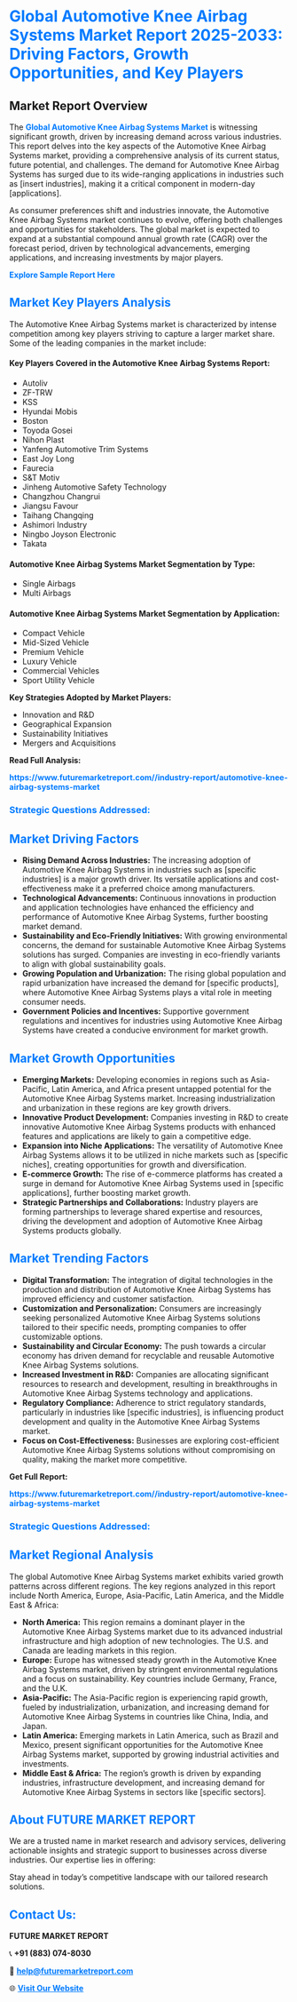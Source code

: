 <h1 style="color: #007BFF;">Global Automotive Knee Airbag Systems Market Report 2025-2033: Driving Factors, Growth Opportunities, and Key Players</h1>

<section id="overview">
<h2>Market Report Overview</h2>
<p>The <a href="https://www.futuremarketreport.com//industry-report/automotive-knee-airbag-systems-market" style="color: #007BFF; text-decoration: none;"><strong>Global Automotive Knee Airbag Systems Market</strong></a> is witnessing significant growth, driven by increasing demand across various industries. This report delves into the key aspects of the Automotive Knee Airbag Systems market, providing a comprehensive analysis of its current status, future potential, and challenges. The demand for Automotive Knee Airbag Systems has surged due to its wide-ranging applications in industries such as [insert industries], making it a critical component in modern-day [applications].</p>
<p>As consumer preferences shift and industries innovate, the Automotive Knee Airbag Systems market continues to evolve, offering both challenges and opportunities for stakeholders. The global market is expected to expand at a substantial compound annual growth rate (CAGR) over the forecast period, driven by technological advancements, emerging applications, and increasing investments by major players.</p>
</section>

<section id="overview">
<p><a href="https://www.futuremarketreport.com//request-sample/reportId=48180" style="color: #007BFF; text-decoration: none;"><strong>Explore Sample Report Here</strong></a></p>
</section>

<section id="key-players">
<h2 style="color: #007BFF;">Market Key Players Analysis</h2>
<p>The Automotive Knee Airbag Systems market is characterized by intense competition among key players striving to capture a larger market share. Some of the leading companies in the market include:</p>
<h4>Key Players Covered in the Automotive Knee Airbag Systems Report:</h4>
<ul><li>Autoliv</li><li>ZF-TRW</li><li>KSS</li><li>Hyundai Mobis</li><li>Boston</li><li>Toyoda Gosei</li><li>Nihon Plast</li><li>Yanfeng Automotive Trim Systems</li><li>East Joy Long</li><li>Faurecia</li><li>S&amp;T Motiv</li><li>Jinheng Automotive Safety Technology</li><li>Changzhou Changrui</li><li>Jiangsu Favour</li><li>Taihang Changqing</li><li>Ashimori Industry</li><li>Ningbo Joyson Electronic</li><li>Takata</li></ul>
<h4>Automotive Knee Airbag Systems Market Segmentation by Type:</h4>
<ul><li>Single Airbags</li><li>Multi Airbags</li></ul>

<h4>Automotive Knee Airbag Systems Market Segmentation by Application:</h4>
<ul><li>Compact Vehicle</li><li>Mid-Sized Vehicle</li><li>Premium Vehicle</li><li>Luxury Vehicle</li><li>Commercial Vehicles</li><li>Sport Utility Vehicle</li></ul>
<p><strong>Key Strategies Adopted by Market Players:</strong></p>
<ul>
<li>Innovation and R&D</li>
<li>Geographical Expansion</li>
<li>Sustainability Initiatives</li>
<li>Mergers and Acquisitions</li>
</ul>
</section>

<section>
<p><strong>Read Full Analysis: </strong></p><a href="https://www.futuremarketreport.com//industry-report/automotive-knee-airbag-systems-market" style="color: #007BFF; text-decoration: none;"><strong>https://www.futuremarketreport.com//industry-report/automotive-knee-airbag-systems-market</strong></a>
<h3 style="color: #007BFF;">Strategic Questions Addressed:</h3>
</section>

<section id="driving-factors">
<h2 style="color: #007BFF;">Market Driving Factors</h2>
<ul>
<li><strong>Rising Demand Across Industries:</strong> The increasing adoption of Automotive Knee Airbag Systems in industries such as [specific industries] is a major growth driver. Its versatile applications and cost-effectiveness make it a preferred choice among manufacturers.</li>
<li><strong>Technological Advancements:</strong> Continuous innovations in production and application technologies have enhanced the efficiency and performance of Automotive Knee Airbag Systems, further boosting market demand.</li>
<li><strong>Sustainability and Eco-Friendly Initiatives:</strong> With growing environmental concerns, the demand for sustainable Automotive Knee Airbag Systems solutions has surged. Companies are investing in eco-friendly variants to align with global sustainability goals.</li>
<li><strong>Growing Population and Urbanization:</strong> The rising global population and rapid urbanization have increased the demand for [specific products], where Automotive Knee Airbag Systems plays a vital role in meeting consumer needs.</li>
<li><strong>Government Policies and Incentives:</strong> Supportive government regulations and incentives for industries using Automotive Knee Airbag Systems have created a conducive environment for market growth.</li>
</ul>
</section>

<section id="growth-opportunities">
<h2 style="color: #007BFF;">Market Growth Opportunities</h2>
<ul>
<li><strong>Emerging Markets:</strong> Developing economies in regions such as Asia-Pacific, Latin America, and Africa present untapped potential for the Automotive Knee Airbag Systems market. Increasing industrialization and urbanization in these regions are key growth drivers.</li>
<li><strong>Innovative Product Development:</strong> Companies investing in R&D to create innovative Automotive Knee Airbag Systems products with enhanced features and applications are likely to gain a competitive edge.</li>
<li><strong>Expansion into Niche Applications:</strong> The versatility of Automotive Knee Airbag Systems allows it to be utilized in niche markets such as [specific niches], creating opportunities for growth and diversification.</li>
<li><strong>E-commerce Growth:</strong> The rise of e-commerce platforms has created a surge in demand for Automotive Knee Airbag Systems used in [specific applications], further boosting market growth.</li>
<li><strong>Strategic Partnerships and Collaborations:</strong> Industry players are forming partnerships to leverage shared expertise and resources, driving the development and adoption of Automotive Knee Airbag Systems products globally.</li>
</ul>
</section>

<section id="trending-factors">
<h2 style="color: #007BFF;">Market Trending Factors</h2>
<ul>
<li><strong>Digital Transformation:</strong> The integration of digital technologies in the production and distribution of Automotive Knee Airbag Systems has improved efficiency and customer satisfaction.</li>
<li><strong>Customization and Personalization:</strong> Consumers are increasingly seeking personalized Automotive Knee Airbag Systems solutions tailored to their specific needs, prompting companies to offer customizable options.</li>
<li><strong>Sustainability and Circular Economy:</strong> The push towards a circular economy has driven demand for recyclable and reusable Automotive Knee Airbag Systems solutions.</li>
<li><strong>Increased Investment in R&D:</strong> Companies are allocating significant resources to research and development, resulting in breakthroughs in Automotive Knee Airbag Systems technology and applications.</li>
<li><strong>Regulatory Compliance:</strong> Adherence to strict regulatory standards, particularly in industries like [specific industries], is influencing product development and quality in the Automotive Knee Airbag Systems market.</li>
<li><strong>Focus on Cost-Effectiveness:</strong> Businesses are exploring cost-efficient Automotive Knee Airbag Systems solutions without compromising on quality, making the market more competitive.</li>
</ul>
</section>

<section>
<p><strong>Get Full Report: </strong></p><a href="https://www.futuremarketreport.com//industry-report/automotive-knee-airbag-systems-market" style="color: #007BFF; text-decoration: none;"><strong>https://www.futuremarketreport.com//industry-report/automotive-knee-airbag-systems-market</strong></a>
<h3 style="color: #007BFF;">Strategic Questions Addressed:</h3>
</section>


<section id="regional-analysis">
<h2 style="color: #007BFF;">Market Regional Analysis</h2>
<p>The global Automotive Knee Airbag Systems market exhibits varied growth patterns across different regions. The key regions analyzed in this report include North America, Europe, Asia-Pacific, Latin America, and the Middle East & Africa:</p>
<ul>
<li><strong>North America:</strong> This region remains a dominant player in the Automotive Knee Airbag Systems market due to its advanced industrial infrastructure and high adoption of new technologies. The U.S. and Canada are leading markets in this region.</li>
<li><strong>Europe:</strong> Europe has witnessed steady growth in the Automotive Knee Airbag Systems market, driven by stringent environmental regulations and a focus on sustainability. Key countries include Germany, France, and the U.K.</li>
<li><strong>Asia-Pacific:</strong> The Asia-Pacific region is experiencing rapid growth, fueled by industrialization, urbanization, and increasing demand for Automotive Knee Airbag Systems in countries like China, India, and Japan.</li>
<li><strong>Latin America:</strong> Emerging markets in Latin America, such as Brazil and Mexico, present significant opportunities for the Automotive Knee Airbag Systems market, supported by growing industrial activities and investments.</li>
<li><strong>Middle East & Africa:</strong> The region’s growth is driven by expanding industries, infrastructure development, and increasing demand for Automotive Knee Airbag Systems in sectors like [specific sectors].</li>
</ul>
</section>

<footer>
<h2 style="color: #007BFF;">About FUTURE MARKET REPORT</h2>
<p>We are a trusted name in market research and advisory services, delivering actionable insights and strategic support to businesses across diverse industries. Our expertise lies in offering:</p>

<p>Stay ahead in today’s competitive landscape with our tailored research solutions.</p>

<h2 style="color: #007BFF;">Contact Us:</h2>
<p><strong>FUTURE MARKET REPORT</strong></p>
<p>📞 <strong>+91 (883) 074-8030</strong></p>
<p>📧 <strong><a href="mailto:help@futuremarketreport.com" style="color: #007BFF;">help@futuremarketreport.com</a></strong></p>
<p>🌐 <strong><a href="https://www.futuremarketreport.com/" style="color: #007BFF;">Visit Our Website</a></strong></p>
</footer>